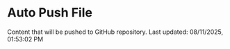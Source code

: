 # Auto Push File

Content that will be pushed to GitHub repository.
Last updated: 08/11/2025, 01:53:02 PM